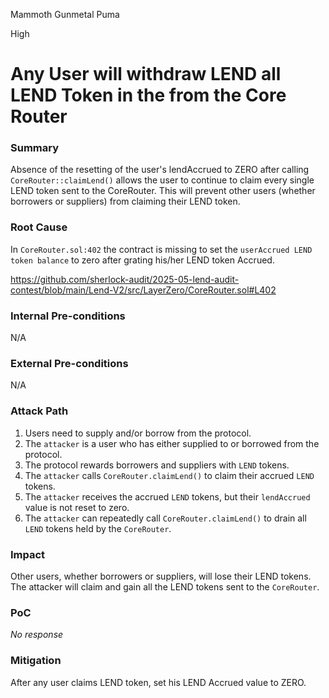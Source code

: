 Mammoth Gunmetal Puma

High

# Any User will withdraw LEND all LEND Token in the from the Core Router

### Summary

Absence of the resetting of the user's lendAccrued to ZERO after calling `CoreRouter::claimLend()` allows the user to continue to claim every single LEND token sent to the CoreRouter. 
This will prevent other users (whether borrowers or suppliers) from claiming their LEND token. 

### Root Cause

In `CoreRouter.sol:402` the contract is missing to set the `userAccrued LEND token balance` to zero after grating his/her LEND token Accrued. 

https://github.com/sherlock-audit/2025-05-lend-audit-contest/blob/main/Lend-V2/src/LayerZero/CoreRouter.sol#L402

### Internal Pre-conditions

N/A

### External Pre-conditions

N/A

### Attack Path

1. Users need to supply and/or borrow from the protocol.  
2. The `attacker` is a user who has either supplied to or borrowed from the protocol.  
3. The protocol rewards borrowers and suppliers with `LEND` tokens.  
4. The `attacker` calls `CoreRouter.claimLend()` to claim their accrued `LEND` tokens.  
5. The `attacker` receives the accrued `LEND` tokens, but their `lendAccrued` value is not reset to zero.  
6. The `attacker` can repeatedly call `CoreRouter.claimLend()` to drain all `LEND` tokens held by the `CoreRouter`.


### Impact

Other users, whether borrowers or suppliers, will lose their LEND tokens. The attacker will claim and gain all the LEND tokens sent to the `CoreRouter`.

### PoC

_No response_

### Mitigation

After any user claims LEND token, set his LEND Accrued value to ZERO. 
